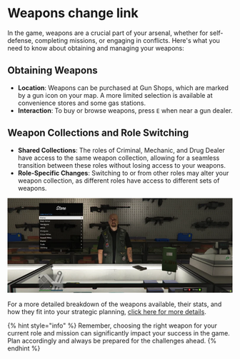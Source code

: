 # Weapons change link

In the game, weapons are a crucial part of your arsenal, whether for self-defense, completing missions, or engaging in conflicts. Here's what you need to know about obtaining and managing your weapons:

## Obtaining Weapons

* **Location**: Weapons can be purchased at Gun Shops, which are marked by a gun icon on your map. A more limited selection is available at convenience stores and some gas stations.
* **Interaction**: To buy or browse weapons, press `E` when near a gun dealer.

## Weapon Collections and Role Switching

* **Shared Collections**: The roles of Criminal, Mechanic, and Drug Dealer have access to the same weapon collection, allowing for a seamless transition between these roles without losing access to your weapons.
* **Role-Specific Changes**: Switching to or from other roles may alter your weapon collection, as different roles have access to different sets of weapons.

![Example of a Gun Shop](<../../.gitbook/assets/image (6).png>)

For a more detailed breakdown of the weapons available, their stats, and how they fit into your strategic planning, [click here for more details](weapons-change-link.md).

{% hint style="info" %}
Remember, choosing the right weapon for your current role and mission can significantly impact your success in the game. Plan accordingly and always be prepared for the challenges ahead.
{% endhint %}
